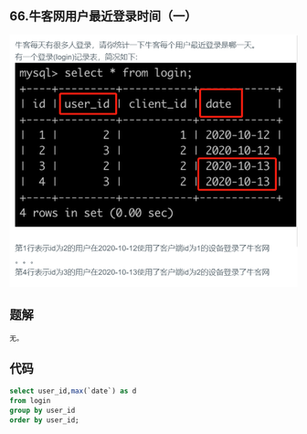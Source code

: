 ## 66.牛客网用户最近登录时间（一）

![image-20201219151834118](SQL题解模板.assets/image-20201219151834118.png)



## 题解

```
无。
```



## 代码

```sql
select user_id,max(`date`) as d 
from login 
group by user_id
order by user_id;
```

